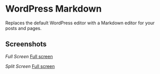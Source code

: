 # WordPress Markdown

Replaces the default WordPress editor with a Markdown editor for your posts and pages.

## Screenshots

*Full Screen*
[Full screen](https://s3-us-west-1.amazonaws.com/seo-themes/wpmarkdown-fullscreen.png)

*Split Screen*
[Full screen](https://s3-us-west-1.amazonaws.com/seo-themes/wpmarkdown-splitscreen.png)